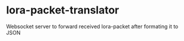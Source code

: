 # lora-packet-translator
Websocket server to forward received lora-packet after formating it to JSON

